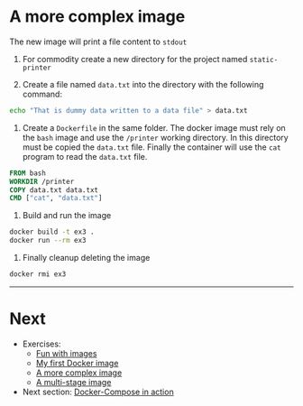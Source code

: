 # A more complex image

The new image will print a file content to `stdout`

1. For commodity create a new directory for the project named `static-printer`

1. Create a file named `data.txt` into the directory with the following command:

```bash
echo "That is dummy data written to a data file" > data.txt
```

1. Create a `Dockerfile` in the same folder.
   The docker image must rely on the `bash` image and use the `/printer` working directory.
   In this directory must be copied the `data.txt` file.
   Finally the container will use the `cat` program to read the `data.txt` file.

```dockerfile
FROM bash
WORKDIR /printer
COPY data.txt data.txt
CMD ["cat", "data.txt"]
```

1. Build and run the image 

```bash
docker build -t ex3 .
docker run --rm ex3
```

1. Finally cleanup deleting the image

```bash
docker rmi ex3
```

---

# Next

- Exercises:
  - [Fun with images](./Ex-01.md) 
  - [My first Docker image](./Ex-02.md) 
  - [A more complex image](./Ex-03.md) 
  - [A multi-stage image](./Ex-04.md) 
- Next section: [Docker-Compose in action](../04-DockerCompose)
